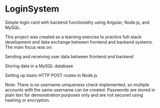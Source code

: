 # LoginSystem
Simple login card with backend functionality using Angular, Node.js, and MySQL.

This project was created as a learning exercise to practice full-stack development and data exchange between frontend and backend systems. The main focus was on:

Sending and receiving user data between frontend and backend

Storing data in a MySQL database

Setting up basic HTTP POST routes in Node.js

Note:
There is no username uniqueness check implemented, so multiple accounts with the same username can be created. Passwords are stored in plain text for demonstration purposes only and are not secured using hashing or encryption.
